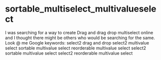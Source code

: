 # sortable_multiselect_multivalueselect
I was searching for a way to create Drag and drag drop multiselect online and I thought there might be others who would be searching for the same.   Look @ me Google keywords:  select2 drag and drop select2 multivalue select  sortable multivalue select reorderable multivalue select select2 sortable multivalue select select2 reorderable multivalue select
